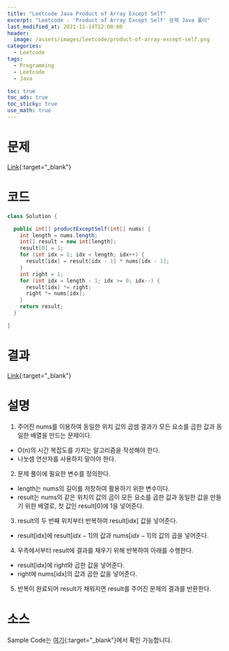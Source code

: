 ```yaml
---
title: "Leetcode Java Product of Array Except Self"
excerpt: "Leetcode - 'Product of Array Except Self' 문제 Java 풀이"
last_modified_at: 2021-11-14T12:00:00
header:
  image: /assets/images/leetcode/product-of-array-except-self.png
categories:
  - Leetcode
tags:
  - Programming
  - Leetcode
  - Java

toc: true
toc_ads: true
toc_sticky: true
use_math: true
---
```

# 문제
[Link](https://leetcode.com/problems/product-of-array-except-self/){:target="_blank"}

# 코드
```java
class Solution {

  public int[] productExceptSelf(int[] nums) {
    int length = nums.length;
    int[] result = new int[length];
    result[0] = 1;
    for (int idx = 1; idx < length; idx++) {
      result[idx] = result[idx - 1] * nums[idx - 1];
    }
    int right = 1;
    for (int idx = length - 1; idx >= 0; idx--) {
      result[idx] *= right;
      right *= nums[idx];
    }
    return result;
  }

}
```

# 결과
[Link](https://leetcode.com/submissions/detail/586786954/){:target="_blank"}

# 설명
1. 주어진 nums를 이용하여 동일한 위치 값의 곱셈 결과가 모든 요소를 곱한 값과 동일한 배열을 만드는 문제이다.
- O(n)의 시간 복잡도를 가지는 알고리즘을 작성해야 한다.
- 나눗셈 연산자를 사용하지 말아야 한다.

2. 문제 풀이에 필요한 변수를 정의한다.
- length는 nums의 길이를 저장하여 활용하기 위한 변수이다.
- result는 nums의 같은 위치의 값의 곱이 모든 요소를 곱한 값과 동일한 값을 만들기 위한 배열로, 첫 값인 result[0]에 1을 넣어준다.

3. result의 두 번째 위치부터 반복하여 result[idx] 값을 넣어준다.
- result[idx]에 result[$idx - 1$]의 값과 nums[$idx - 1$]의 값의 곱을 넣어준다.

4. 우측에서부터 result에 결과를 채우기 위해 반복하여 아래를 수행한다.
- result[idx]에 right와 곱한 값을 넣어준다.
- right에 nums[idx]의 값과 곱한 값을 넣어준다.

5. 반복이 완료되어 result가 채워지면 result를 주어진 문제의 결과를 반환한다.

# 소스
Sample Code는 [여기](https://github.com/GracefulSoul/leetcode/blob/master/src/main/java/gracefulsoul/problems/ProductOfArrayExceptSelf.java){:target="_blank"}에서 확인 가능합니다.
